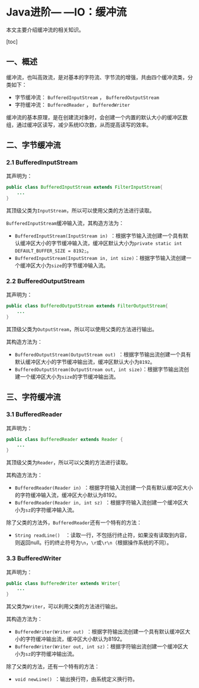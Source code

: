 # Java进阶— —IO：缓冲流

本文主要介绍缓冲流的相关知识。

[toc]

## 一、概述

缓冲流，也叫高效流，是对基本的字符流、字节流的增强，共由四个缓冲流类，分类如下：

- 字节缓冲流： `BufferedInputStream` ， `BufferedOutputStream`
- 字符缓冲流： `BufferedReader` ， `BufferedWriter`

缓冲流的基本原理，是在创建流对象时，会创建一个内置的默认大小的缓冲区数组，通过缓冲区读写，减少系统IO次数，从而提高读写的效率。



## 二、字节缓冲流

### 2.1 BufferedInputStream

其声明为：

```java
public class BufferedInputStream extends FilterInputStream{
    ...
}
```

其顶级父类为`InputStream`，所以可以使用父类的方法进行读取。

`BufferedInputStream`缓冲输入流，其构造方法为：

- `BufferedInputStream(InputStream in) `：根据字节输入流创建一个具有默认缓冲区大小的字节缓冲输入流，缓冲区默认大小为`private static int DEFAULT_BUFFER_SIZE = 8192;`。
- `BufferedInputStream(InputStream in, int size)`：根据字节输入流创建一个缓冲区大小为`size`的字节缓冲输入流。



### 2.2 BufferedOutputStream

其声明为：

```java
public class BufferedOutputStream extends FilterOutputStream{
    ...
}
```

其顶级父类为`OutputStream`，所以可以使用父类的方法进行输出。

其构造方法为：

- `BufferedOutputStream(OutputStream out) `：根据字节输出流创建一个具有默认缓冲区大小的字节缓冲输出流，缓冲区默认大小为`8192`。
- `BufferedOutputStream(OutputStream out, int size)`：根据字节输出流创建一个缓冲区大小为`size`的字节缓冲输出流。



## 三、字符缓冲流

### 3.1 BufferedReader

其声明为：

```java
public class BufferedReader extends Reader {
    ...
}
```

其顶级父类为`Reader`，所以可以父类的方法进行读取。

其构造方法为：

- `BufferedReader(Reader in) `：根据字符输入流创建一个具有默认缓冲区大小的字符缓冲输入流，缓冲区大小默认为8192。
- `BufferedReader(Reader in, int sz) `：根据字符输入流创建一个缓冲区大小为`sz`的字符缓冲输入流。

除了父类的方法外，`BufferedReader`还有一个特有的方法：

- `String readLine()  `：读取一行，不包括行终止符，如果没有读取到内容，则返回null。行的终止符号为`\n`，`\r`或`\r\n`（根据操作系统的不同）。



### 3.3 BufferedWriter

其声明为：

```java
public class BufferedWriter extends Writer{
    ...
}
```

其父类为`Writer`，可以利用父类的方法进行输出。

其构造方法为：

- `BufferedWriter(Writer out) `：根据字符输出流创建一个具有默认缓冲区大小的字符缓冲输出流，缓冲区大小默认为8192。
- `BufferedWriter(Writer out, int sz)`：根据字符输出流创建一个缓冲区大小为`sz`的字符缓冲输出流。

除了父类的方法，还有一个特有的方法：

- `void newLine() `：输出换行符，由系统定义换行符。 

  